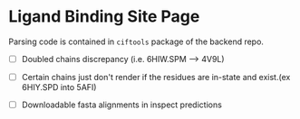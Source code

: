 # Ligand Binding Site Page

Parsing code is contained in ```ciftools``` package of the backend repo.


- [ ] Doubled chains discrepancy (i.e. 6HIW.SPM -->  4V9L)

- [ ] Certain chains just don't render if the residues are in-state and exist.(ex 6HIY.SPD into 5AFI)

- [ ] Downloadable fasta alignments in inspect predictions